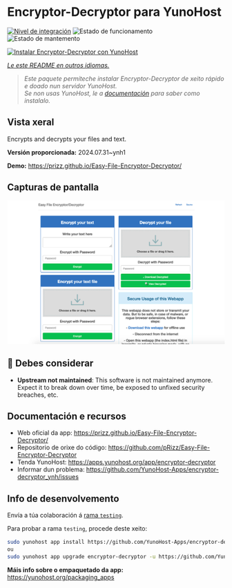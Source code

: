 <!--
NOTA: Este README foi creado automáticamente por <https://github.com/YunoHost/apps/tree/master/tools/readme_generator>
NON debe editarse manualmente.
-->

# Encryptor-Decryptor para YunoHost

[![Nivel de integración](https://dash.yunohost.org/integration/encryptor-decryptor.svg)](https://ci-apps.yunohost.org/ci/apps/encryptor-decryptor/) ![Estado de funcionamento](https://ci-apps.yunohost.org/ci/badges/encryptor-decryptor.status.svg) ![Estado de mantemento](https://ci-apps.yunohost.org/ci/badges/encryptor-decryptor.maintain.svg)

[![Instalar Encryptor-Decryptor con YunoHost](https://install-app.yunohost.org/install-with-yunohost.svg)](https://install-app.yunohost.org/?app=encryptor-decryptor)

*[Le este README en outros idiomas.](./ALL_README.md)*

> *Este paquete permíteche instalar Encryptor-Decryptor de xeito rápido e doado nun servidor YunoHost.*  
> *Se non usas YunoHost, le a [documentación](https://yunohost.org/install) para saber como instalalo.*

## Vista xeral

Encrypts and decrypts your files and text.

**Versión proporcionada:** 2024.07.31~ynh1

**Demo:** <https://prizz.github.io/Easy-File-Encryptor-Decryptor/>

## Capturas de pantalla

![Captura de pantalla de Encryptor-Decryptor](./doc/screenshots/screenshot.png)

## :red_circle: Debes considerar

- **Upstream not maintained**: This software is not maintained anymore. Expect it to break down over time, be exposed to unfixed security breaches, etc.

## Documentación e recursos

- Web oficial da app: <https://prizz.github.io/Easy-File-Encryptor-Decryptor/>
- Repositorio de orixe do código: <https://github.com/pRizz/Easy-File-Encryptor-Decryptor>
- Tenda YunoHost: <https://apps.yunohost.org/app/encryptor-decryptor>
- Informar dun problema: <https://github.com/YunoHost-Apps/encryptor-decryptor_ynh/issues>

## Info de desenvolvemento

Envía a túa colaboración á [rama `testing`](https://github.com/YunoHost-Apps/encryptor-decryptor_ynh/tree/testing).

Para probar a rama `testing`, procede deste xeito:

```bash
sudo yunohost app install https://github.com/YunoHost-Apps/encryptor-decryptor_ynh/tree/testing --debug
ou
sudo yunohost app upgrade encryptor-decryptor -u https://github.com/YunoHost-Apps/encryptor-decryptor_ynh/tree/testing --debug
```

**Máis info sobre o empaquetado da app:** <https://yunohost.org/packaging_apps>
